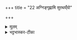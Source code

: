 +++
title = "22 अग्निङ्गृह्णामि सुरथय्ँयो"

+++


<details><summary>मूलम्</summary>

अ॒ग्निङ्गृ॑ह्णामि सु॒रथ॒य्ँयो म॑यो॒भूः ।  
य उ॒द्यन्त॑मा॒रोह॑ति॒ सूर्य॒मह्ने᳚ ।  
आ॒दि॒त्यञ्ज्योति॑षा॒ञ्ज्योति॑रुत्त॒मम् ।  
श्वो य॒ज्ञाय॑ रमतान्दे॒वता᳚भ्यः ।
</details>

<details><summary>भट्टभास्कर-टीका</summary>

प्रथमा त्रिष्टुप् । जगती वा, तृतीयाचतुर्थ्यौ जगत्यौ । अग्निं सुरथं शोभनरंहणं गृह्णामि पूर्वम्, योऽग्निः मयोभूः सुखस्य भावयिता प्रजानां, यश्च उद्यन्तं सूर्यमारोहति । यथोक्तं 'उद्यन्तं वावादित्यमग्निरनु समारोहति' इति । अह्ने अह्नो निर्वृत्त्यर्थम् । सूर्यं विशिनष्टि - आदित्यं अदितेः पुत्रं ज्योतिषां उत्तमं ज्योतिः ईदृशं सूर्यं य आरोहति तं अग्निं गृह्णामि । किमर्थं श्वो देवताभ्यः देवता आराधयितुं यज्ञाय यज्ञनिर्वृत्तये यजमानो रमतामित्येवमर्थम् ॥
</details>